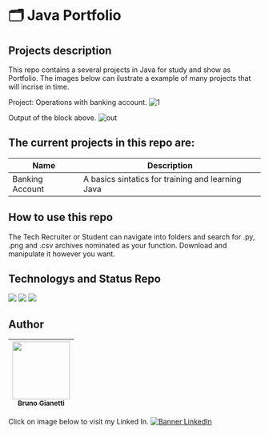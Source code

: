 # :card_index_dividers: Java Portfolio

## Projects description

This repo contains a several projects in Java for study and show as Portfolio. The images below can ilustrate a example of many projects that will incrise in time.

Project: Operations with banking account.
![1](https://github.com/BrunoGianetti/MyJavaProjects/assets/55636879/1ce1452a-fb04-4e5a-9881-0890b13504b7)

Output of the block above.
![out](https://github.com/BrunoGianetti/MyJavaProjects/assets/55636879/059f0360-6f0c-4aca-b06f-e92dc48bd17e)

## The current projects in this repo are:

| Name | Description |
|--- |---|
| Banking Account | A basics sintatics for training and learning Java |


## How to use this repo

The Tech Recruiter or Student can navigate into folders and search for .py, .png and .csv archives nominated as your function. Download and manipulate it however you want.

## Technologys and Status Repo


<img src="https://img.shields.io/badge/Language-Python-blue"> <img src="https://img.shields.io/badge/Status-always%20under%20construction-yellow"> <img src="https://img.shields.io/github/downloads/brunogianetti/DataSciencePortfolio/total?style=plastic"> 

## Author

| [<img src="https://avatars.githubusercontent.com/u/55636879?v=4" width=115><br><sub>Bruno Gianetti</sub>](https://github.com/brunogianetti) |
| :---: |

Click on image below to visit my Linked In.
[![Banner LinkedIn](https://user-images.githubusercontent.com/55636879/210119349-4576385f-6bc2-4009-9b0a-374477fba4a9.png)](https://www.linkedin.com/in/brunogianetti/)
